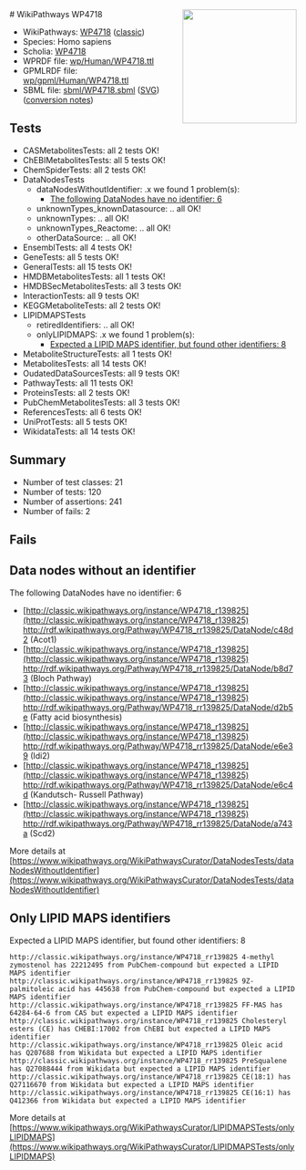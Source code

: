 <img style="float: right; width: 200px" src="https://upload.wikimedia.org/wikipedia/commons/thumb/8/83/Wplogo_with_text_500.png/640px-Wplogo_with_text_500.png" />
# WikiPathways WP4718

* WikiPathways: [WP4718](https://wikipathways.org/pathways/WP4718) ([classic](https://classic.wikipathways.org/instance/WP4718))
* Species: Homo sapiens
* Scholia: [WP4718](https://scholia.toolforge.org/wikipathways/WP4718)
* WPRDF file: [wp/Human/WP4718.ttl](../wp/Human/WP4718.ttl)
* GPMLRDF file: [wp/gpml/Human/WP4718.ttl](../wp/gpml/Human/WP4718.ttl)
* SBML file: [sbml/WP4718.sbml](../sbml/WP4718.sbml) ([SVG](../sbml/WP4718.svg)) ([conversion notes](../sbml/WP4718.txt))

## Tests
* CASMetabolitesTests: all 2 tests OK!
* ChEBIMetabolitesTests: all 5 tests OK!
* ChemSpiderTests: all 2 tests OK!
* DataNodesTests
    * dataNodesWithoutIdentifier: .x we found 1 problem(s):
        * [The following DataNodes have no identifier: 6](#d2d32fa5)
    * unknownTypes_knownDatasource: .. all OK!
    * unknownTypes: .. all OK!
    * unknownTypes_Reactome: .. all OK!
    * otherDataSource: .. all OK!
* EnsemblTests: all 4 tests OK!
* GeneTests: all 5 tests OK!
* GeneralTests: all 15 tests OK!
* HMDBMetabolitesTests: all 1 tests OK!
* HMDBSecMetabolitesTests: all 3 tests OK!
* InteractionTests: all 9 tests OK!
* KEGGMetaboliteTests: all 2 tests OK!
* LIPIDMAPSTests
    * retiredIdentifiers: .. all OK!
    * onlyLIPIDMAPS: .x we found 1 problem(s):
        * [Expected a LIPID MAPS identifier, but found other identifiers: 8](#48cc60bf)
* MetaboliteStructureTests: all 1 tests OK!
* MetabolitesTests: all 14 tests OK!
* OudatedDataSourcesTests: all 9 tests OK!
* PathwayTests: all 11 tests OK!
* ProteinsTests: all 2 tests OK!
* PubChemMetabolitesTests: all 3 tests OK!
* ReferencesTests: all 6 tests OK!
* UniProtTests: all 5 tests OK!
* WikidataTests: all 14 tests OK!


## Summary

* Number of test classes: 21
* Number of tests: 120
* Number of assertions: 241
* Number of fails: 2

## Fails

<a name="d2d32fa5" />

## Data nodes without an identifier

The following DataNodes have no identifier: 6

* [http://classic.wikipathways.org/instance/WP4718_r139825](http://classic.wikipathways.org/instance/WP4718_r139825) http://rdf.wikipathways.org/Pathway/WP4718_rr139825/DataNode/c48d2 (Acot1)
* [http://classic.wikipathways.org/instance/WP4718_r139825](http://classic.wikipathways.org/instance/WP4718_r139825) http://rdf.wikipathways.org/Pathway/WP4718_rr139825/DataNode/b8d73 (Bloch Pathway)
* [http://classic.wikipathways.org/instance/WP4718_r139825](http://classic.wikipathways.org/instance/WP4718_r139825) http://rdf.wikipathways.org/Pathway/WP4718_rr139825/DataNode/d2b5e (Fatty acid biosynthesis)
* [http://classic.wikipathways.org/instance/WP4718_r139825](http://classic.wikipathways.org/instance/WP4718_r139825) http://rdf.wikipathways.org/Pathway/WP4718_rr139825/DataNode/e6e39 (Idi2)
* [http://classic.wikipathways.org/instance/WP4718_r139825](http://classic.wikipathways.org/instance/WP4718_r139825) http://rdf.wikipathways.org/Pathway/WP4718_rr139825/DataNode/e6c4d (Kandutsch-
Russell 
Pathway)
* [http://classic.wikipathways.org/instance/WP4718_r139825](http://classic.wikipathways.org/instance/WP4718_r139825) http://rdf.wikipathways.org/Pathway/WP4718_rr139825/DataNode/a743a (Scd2)


More details at [https://www.wikipathways.org/WikiPathwaysCurator/DataNodesTests/dataNodesWithoutIdentifier](https://www.wikipathways.org/WikiPathwaysCurator/DataNodesTests/dataNodesWithoutIdentifier)

<a name="48cc60bf" />

## Only LIPID MAPS identifiers

Expected a LIPID MAPS identifier, but found other identifiers: 8
```
http://classic.wikipathways.org/instance/WP4718_rr139825 4-methyl zymostenol has 22212495 from PubChem-compound but expected a LIPID MAPS identifier
http://classic.wikipathways.org/instance/WP4718_rr139825 9Z-palmitoleic acid has 445638 from PubChem-compound but expected a LIPID MAPS identifier
http://classic.wikipathways.org/instance/WP4718_rr139825 FF-MAS has 64284-64-6 from CAS but expected a LIPID MAPS identifier
http://classic.wikipathways.org/instance/WP4718_rr139825 Cholesteryl esters (CE) has CHEBI:17002 from ChEBI but expected a LIPID MAPS identifier
http://classic.wikipathways.org/instance/WP4718_rr139825 Oleic acid has Q207688 from Wikidata but expected a LIPID MAPS identifier
http://classic.wikipathways.org/instance/WP4718_rr139825 PreSqualene has Q27088444 from Wikidata but expected a LIPID MAPS identifier
http://classic.wikipathways.org/instance/WP4718_rr139825 CE(18:1) has Q27116670 from Wikidata but expected a LIPID MAPS identifier
http://classic.wikipathways.org/instance/WP4718_rr139825 CE(16:1) has Q412366 from Wikidata but expected a LIPID MAPS identifier
```

More details at [https://www.wikipathways.org/WikiPathwaysCurator/LIPIDMAPSTests/onlyLIPIDMAPS](https://www.wikipathways.org/WikiPathwaysCurator/LIPIDMAPSTests/onlyLIPIDMAPS)

